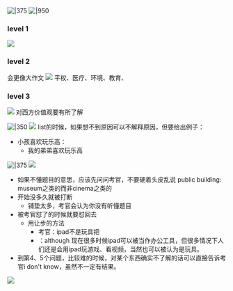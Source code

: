 ![|375](http://43.143.166.98:2212/2023/01/20/bee5bf3dc2700.png)
![|950](http://43.143.166.98:2212/2023/01/20/e754bdfd37c7c.png)

### level 1
![](http://43.143.166.98:2212/2023/01/20/1c02c118b93cd.png)
### level 2
会更像大作文
![](http://43.143.166.98:2212/2023/01/20/703596018fbcb.png)
平权、医疗、环境、教育、
### level 3
![](http://43.143.166.98:2212/2023/01/20/2ac3dee634bea.png)
对西方价值观要有所了解

![|350](http://43.143.166.98:2212/2023/01/20/35783886132a3.png)
![](http://43.143.166.98:2212/2023/01/20/3671d0e5ede09.png)
list的时候，如果想不到原因可以不解释原因，但要给出例子：
* 小孩喜欢玩乐高：
	* 我的弟弟喜欢玩乐高

![|375](http://43.143.166.98:2212/2023/01/21/10808b47e2210.png)
![](http://43.143.166.98:2212/2023/01/21/5f30522aac74d.png)
* 如果不懂题目的意思，应该先问问考官，不要硬着头皮乱说
public building: museum之类的而非cinema之类的
* 开始没多久就被打断
	* 铺垫太多，考官会认为你没有听懂题目
* 被考官怼了的时候就要怼回去
	* 用让步的方法
		* 考官：ipad不是玩具把
		* ：although 现在很多时候ipad可以被当作办公工具，但很多情况下人们还是会用ipad玩游戏、看视频，当然也可以被认为是玩具。
* 到第4、5个问题，比较难的时候，对某个东西确实不了解的话可以直接告诉考官i don't know，虽然不一定有结果。

![](http://43.143.166.98:2212/2023/01/21/fc0c0b1cdf138.png)

